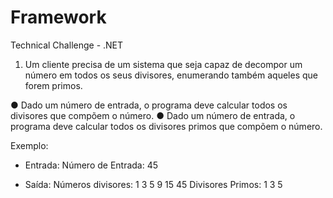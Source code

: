 # Framework
Technical Challenge - .NET

1. Um cliente precisa de um sistema que seja capaz de decompor um número em todos os seus divisores, enumerando também aqueles que forem primos.

● Dado um número de entrada, o programa deve calcular todos os divisores que compõem o número.
● Dado um número de entrada, o programa deve calcular todos os divisores primos que compõem o número.

Exemplo:

* Entrada:
Número de Entrada: 45

* Saída:
Números divisores: 1 3 5 9 15 45
Divisores Primos: 1 3 5
